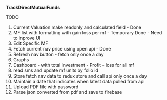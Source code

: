 **TrackDirectMutualFunds**

TODO
1. Current Valuation make readonly and calculated field - Done
2. MF list with formatting with gain loss per mf - Temporary Done - Need to inprove UI
3. Edit Specific MF
4. Fetch current nav price using open api - Done
5. Refresh nav button - fetch only once a day  
6. Graphs
7. Dashboard - with total investment - Profit - loss for all mf
8. read sms and update mf units by folio id 
9. Store fetch nav data to redux store and call api only once a day
10. Maintain a date that indicates when latest data pulled from api
11. Upload PDF file with password
12. Parse json converted from pdf and save to firebase

